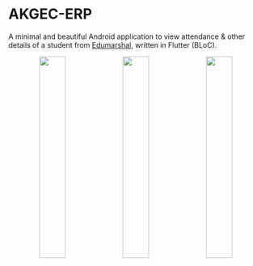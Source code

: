 # AKGEC-ERP

A minimal and beautiful Android application to view attendance & other details of a student from [Edumarshal](https://akgecerp.edumarshal.com), written in Flutter (BLoC).

<p align="center">
  <img width="32%" src="https://github.com/Yash-Garg/AKGEC-ERP/raw/develop/images/login.png?raw=true">
  <img width="32%" src="https://github.com/Yash-Garg/AKGEC-ERP/raw/develop/images/reset.png?raw=true">
  <img width="32%" src="https://github.com/Yash-Garg/AKGEC-ERP/raw/develop/images/home.png?raw=true">
</p>
